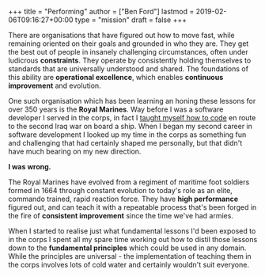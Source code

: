 +++
title = "Performing"
author = ["Ben Ford"]
lastmod = 2019-02-06T09:16:27+00:00
type = "mission"
draft = false
+++

There are organisations that have figured out how to move fast, while remaining
oriented on their goals and grounded in who they are. They get the best out of
people in insanely challenging circumstances, often under ludicrous **constraints**.
They operate by consistently holding themselves to standards that are
universally understood and shared. The foundations of this ability are
**operational excellence**, which enables **continuous improvement** and evolution.

One such organisation which has been learning an honing these lessons for over
350 years is the **Royal Marines**. Way before I was a software developer I served
in the corps, in fact I [taught myself how to code](/about/) en route to the second Iraq
war on board a ship. When I began my second career in software development I
looked up my time in the corps as something fun and challenging that had
certainly shaped me personally, but that didn't have much bearing on my new
direction.

**I was wrong.**

The Royal Marines have evolved from a regiment of maritime foot soldiers formed
in 1664 through constant evolution to today's role as an elite, commando trained,
rapid reaction force. They have **high performance** figured out, and can teach it
with a repeatable process that's been forged in the fire of **consistent improvement**
since the time we've had armies.

When I started to realise just what fundamental lessons I'd been exposed to in
the corps I spent all my spare time working out how to distil those lessons down
to the **fundamental principles** which could be used in any domain. While the
principles are universal - the implementation of teaching them in the corps
involves lots of cold water and certainly wouldn't suit everyone.
